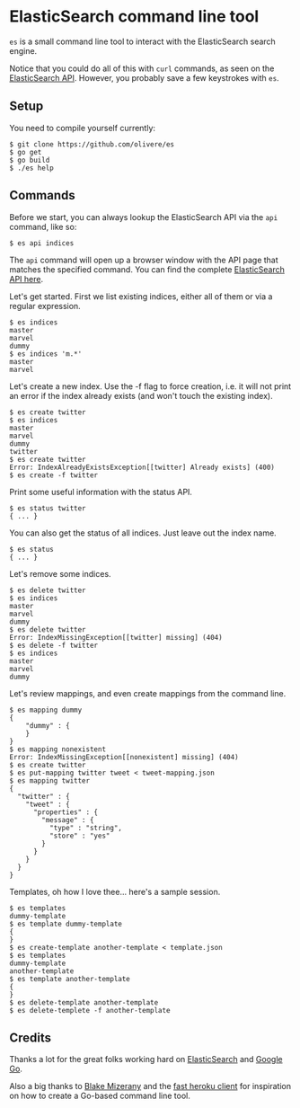 # ElasticSearch command line tool

`es` is a small command line tool to interact with the
ElasticSearch search engine.

Notice that you could do all of this with `curl` commands, as
seen on the [ElasticSearch API](http://www.elasticsearch.org/guide/reference/api/).
However, you probably save a few keystrokes with `es`.

## Setup

You need to compile yourself currently:

	$ git clone https://github.com/olivere/es
	$ go get
	$ go build
	$ ./es help

## Commands

Before we start, you can always lookup the ElasticSearch API via
the `api` command, like so:

	$ es api indices

The `api` command will open up a browser window with the API page
that matches the specified command. You can find the complete
[ElasticSearch API here](http://www.elasticsearch.org/guide/reference/api/).

Let's get started. First we list existing indices, either all of them
or via a regular expression.

	$ es indices
	master
	marvel
	dummy
	$ es indices 'm.*'
	master
	marvel

Let's create a new index. Use the -f flag to force creation, i.e. it will
not print an error if the index already exists (and won't touch the 
existing index).

	$ es create twitter
	$ es indices
	master
	marvel
	dummy
	twitter
	$ es create twitter
	Error: IndexAlreadyExistsException[[twitter] Already exists] (400)
	$ es create -f twitter

Print some useful information with the status API.

	$ es status twitter
	{ ... }

You can also get the status of all indices. Just leave out the index name.

	$ es status
	{ ... }

Let's remove some indices.

	$ es delete twitter
	$ es indices
	master
	marvel
	dummy
	$ es delete twitter
	Error: IndexMissingException[[twitter] missing] (404)
	$ es delete -f twitter
	$ es indices
	master
	marvel
	dummy

Let's review mappings, and even create mappings from the command line.

	$ es mapping dummy
	{
		"dummy" : {
		}
	}
	$ es mapping nonexistent
	Error: IndexMissingException[[nonexistent] missing] (404)
	$ es create twitter
	$ es put-mapping twitter tweet < tweet-mapping.json
	$ es mapping twitter
	{
	  "twitter" : {
	    "tweet" : {
	      "properties" : {
	        "message" : {
	          "type" : "string",
	          "store" : "yes"
	        }
	      }
	    }
	  }
	}

Templates, oh how I love thee... here's a sample session.

	$ es templates
	dummy-template
	$ es template dummy-template
	{
	}
	$ es create-template another-template < template.json
	$ es templates
	dummy-template
	another-template
	$ es template another-template
	{
	}
	$ es delete-template another-template
	$ es delete-templete -f another-template




## Credits

Thanks a lot for the great folks working hard on
[ElasticSearch](http://www.elasticsearch.org/) and
[Google Go](http://golang.org/).

Also a big thanks to [Blake Mizerany](https://github.com/bmizerany) 
and the [fast heroku client](https://github.com/bmizerany/hk)
for inspiration on how to create a Go-based command line tool.
